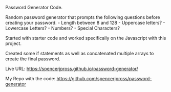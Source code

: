 Password Generator Code.

Random password generator that prompts the following questions before creating your password.
    - Length between 8 and 128
    - Uppercase letters?
    - Lowercase Letters?
    - Numbers?
    - Special Characters?

Started with starter code and worked specifically on the Javascript with this project.  

Created some if statements as well as concatenated multiple arrays to create the final password.

Live URL:  https://spencerjpross.github.io/password-generator/

My Repo with the code: https://github.com/spencerjpross/password-generator
